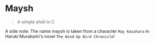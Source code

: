 # Maysh
> A simple shell in C

A side note: The name maysh is taken from a character `May Kasahara` in Haruki Murakami's novel `The Wind-Up Bird Chronicle`!
